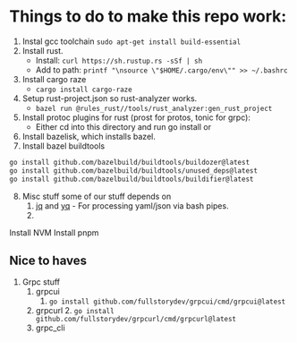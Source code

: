 # Things to do to make this repo work:


1. Instal gcc toolchain `sudo apt-get install build-essential`
2. Install rust.
   - Install: `curl https://sh.rustup.rs -sSf | sh`
   - Add to path: `printf "\nsource \"$HOME/.cargo/env\"" >> ~/.bashrc`
3. Install cargo raze
   - `cargo install cargo-raze`
4. Setup rust-project.json so rust-analyzer works.
   - `bazel run @rules_rust//tools/rust_analyzer:gen_rust_project`
5. Install protoc plugins for rust (prost for protos, tonic for grpc):
   - Either cd into this directory and run go install or
6. Install bazelisk, which installs bazel.
7. Install bazel buildtools
```sh
go install github.com/bazelbuild/buildtools/buildozer@latest
go install github.com/bazelbuild/buildtools/unused_deps@latest
go install github.com/bazelbuild/buildtools/buildifier@latest
```
8. Misc stuff some of our stuff depends on
   1. [jq](https://jqlang.github.io/jq/download/) and [yq](https://github.com/mikefarah/yq) - For
      processing yaml/json via bash pipes.
   2. 

Install NVM
Install pnpm

## Nice to haves

1. Grpc stuff
   1. grpcui
      1. `go install github.com/fullstorydev/grpcui/cmd/grpcui@latest`
   2. grpcurl
      2. `go install github.com/fullstorydev/grpcurl/cmd/grpcurl@latest`
   3. grpc_cli